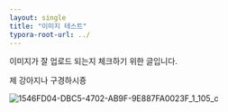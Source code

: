 ```yaml
---
layout: single
title: "이미지 테스트"
typora-root-url: ../
---
```


이미지가 잘 업로드 되는지 체크하기 위한 글입니다.

제 강아지나 구경하시죵



![1546FD04-DBC5-4702-AB9F-9E887FA0023F_1_105_c](/images/2025-02-05-이미지-테스트/1546FD04-DBC5-4702-AB9F-9E887FA0023F_1_105_c.jpeg)